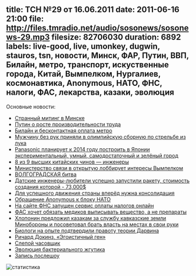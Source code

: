 title: ТСН №29 от 16.06.2011
date: 2011-06-16 21:00
file: http://files.tmradio.net/audio/sosonews/sosonews-29.mp3
filesize: 82706030
duration: 6892
labels: live-good, live, umonkey, dugwin, stauros, tsn, новости, Минск, ФАР, Путин, ВВП, Билайн, метро, транспорт, искуственные города, Китай, Вымпелком, Нургалиев, космонавтика, Anonymous, НАТО, ФНС, налоги, ФАС, лекарства, казаки, эволюция
---
Основные новости:

<ul>
<li><a href="http://naviny.by/rubrics/society/2011/06/16/ic_articles_116_174029/">Странный митинг в Минске</a></li>
<li><a href="http://www.chaspik.spb.ru/russian/vladimir-putin-predstavil-v-gosdume-doklad-o-rabote-pravitelstva/">Путин о росте производительности труда</a></li>
<li><a href="http://www.comnews.ru/index.cfm?id=61809">Билайн и бесконтактная оплата метро</a></li>
<li><a href="http://www.news2day.ru/kind_people/1617.html">Мужчину без рук приняли в олимпийскую сборную по стрельбе из лука</a></li>
<li><a href="http://www.popsci.com/science/article/2011-05/panasonic-plans-sustainable-smart-town-japan-2014">Panasonic планирует к 2014 году построить в Японии экспериментальный, умный, самодостаточный и зелёный город</a></li>
<li><a href="http://singularityhub.com/2011/05/17/eight-out-of-chinas-top-nine-government-officials-are-scientists/">8 из 9 высших китайских чинов — инженеры</a></li>
<li><a href="http://teh-nomad.livejournal.com/918148.html">Министерство связи в открытую лоббирует интересы Вымпелком</a></li>
<li><a href="http://www.vesti.ru/doc.html?id=450779">ВОЛГОГРАДСКАЯ битва</a></li>
<li><a href="http://www.cybersecurity.ru/space/124515.html">Датские инженеры-любители успешно запустили ракету, стоимость создания которой - 73,000$</a></li>
<li><a href="http://www.newsru.com/russia/11jun2011/front.html">Для успешного движения страны вперёд нужна консолидация</a></li>
<li><a href="http://habrahabr.ru/blogs/infosecurity/121091/">Обращение Anonymous к блоку НАТО</a></li>
<li><a href="http://nalog.ru/rub_mns_news/3815593/">На сайте ФНС запущен сервис оплаты налогов онлайн</a></li>
<li><a href="http://www.bfm.ru/news/2011/06/15/fas-hochet-objazat-medikov-vypisyvat-veshhestvo-a-ne-preparaty.html">ФАС хочет обязать медиков выписывать вещество, а не препараты</a></li>
<li><a href="http://www.nr2.ru/economy/335651.html/print/">Хлопонин предложил казакам за службу кавказские земли Минобороны и посоветовал брать власть на местах в свои руки</a></li>
<li><a href="http://www.membrana.ru/particle/16280">Биологи на опыте подтвердили правоту теории Дарвина</a></li>
<li><a href="http://www.koob.ru/dawkins/selfish_gene">Ричард Докинз, «Эгоистичный ген»</a></li>
<li><a href="http://www.youtube.com/watch?v=dN_6B1auRV4">Слепой часовщик</a></li>
<li><a href="http://www.youtube.com/watch?v=ufWPgxHV9PA">Эволюция бактериального жгутика</a></li>
<li><a href="http://files.tmradio.net/audio/sosonews/sosonews-29-bonus.mp3">Запись послешоу</a></li>
</ul>

![статистика](http://files.tmradio.net/audio/sosonews/sosonews-29.png)
